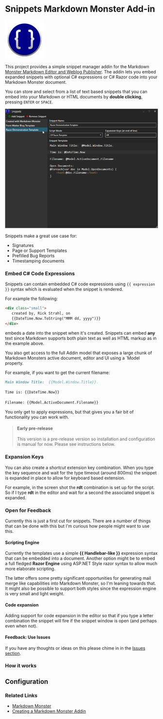 ﻿# Snippets Markdown Monster Add-in
<img src="SnippetsAddin.png" Height="128" />

This project provides a simple snippet manager addin for the Markdown [Monster Markdown Editor and Weblog Publisher](https://markdownmonster.west-wind.com). The addin lets you embed expanded snippets with optional C# expressions or C# Razor code into your Markdown Monster document. 

You can store and select from a list of text based snippets that you can embed into your Markdown or HTML documents by **double clicking**, pressing `ENTER` or `SPACE`.

![](ScreenShot.png)

Snippets make a great use case for:

* Signatures
* Page or Support Templates
* Prefilled Bug Reports
* Timestamping documents

### Embed C# Code Expressions
Snippets can contain embedded C# code expressions using `{{ expression }}` syntax which is evaluated when the snippet is rendered.

For example the following:

```html
<div class="small">
   created by, Rick Strahl, on 
   {{DateTime.Now.ToString("MMM dd, yyyy")}}
</div>   
```

embeds a date into the snippet when it's created. Snippets can embed **any** text since Markdown supports both plain text as well as HTML markup as in the example above.

You also get access to the full Addin model that exposes a large chunk of Markdown Monsters active document, editor and UI using a `Model property. 

For example, if you want to get the current filename:

```Markdown
Main Window Title:  {{Model.Window.Title}}. 

Time is: {{DateTime.Now}}

Filename: {{Model.ActiveDocument.Filename}}
```

You only get to apply expressions, but that gives you a fair bit of functionality you can work with.

> #### Early pre-release
> This version is a pre-release version so installation and configuration is manual for now. Please see instructions below.

### Expansion Keys
You can also create a *shortcut* extension key combination. When you type the key sequence and wait for the type timeout (around 800ms) the snippet is expanded in place to allow for keyboard based extension.

For example, in the screen shot the **rdt** combination is set up for the script. So if I type **rdt** in the editor and wait for a second the associated snippet is expanded.

### Open for Feedback
Currently this is just a first cut for snippets. There are a number of things that can be done with this but I'm curious how people might want to use this.

#### Scripting Engine
Currently the templates use a simple **{{ Handlebar-like }}** expression syntax that can be embedded into a document. Another option might be to embed a full fledged **Razor Engine** using ASP.NET Style razor syntax to allow much more elaborate scripting.

The latter offers some pretty significant opportunities for generating mail merge like capabilities into Markdown Monster, so I'm leaning towards that. It might also be possible to support both styles since the expression engine is very small and light weight.

#### Code expansion
Adding support for code expansion in the editor so that if you type a letter combination the snippet will fire if the snippet window is open (and perhaps even when not). 

#### Feedback: Use Issues
If you have any thoughts or ideas on this please chime in in the [Issues section](https://github.com/RickStrahl/Snippets-MarkdownMonster-Addin/issues).


### How it works

## Configuration

### Related Links

* [Markdown Monster](https://markdownmonster.west-wind.com)
* [Creating a Markdown Monster Addin](https://markdownmonster.west-wind.com/docs/_4ne0s0qoi.htm)
